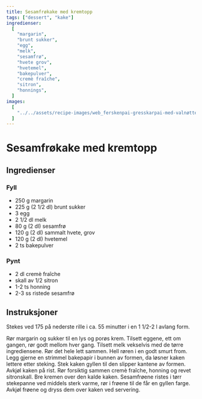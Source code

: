 ```yaml
---
title: Sesamfrøkake med kremtopp
tags: ["dessert", "kake"]
ingredienser:
  [
    "margarin",
    "brunt sukker",
    "egg",
    "melk",
    "sesamfrø",
    "hvete grov",
    "hvetemel",
    "bakepulver",
    "cremè fraîche",
    "sitron",
    "honnings",
  ]
images:
  [
    "../../assets/recipe-images/web_ferskenpai-gresskarpai-med-valnøtter-plommepai-sesamfrøkake-med-kremtopp.jpg",
  ]
---
```


# Sesamfrøkake med kremtopp

## Ingredienser

### Fyll

- 250 g margarin
- 225 g (2 1/2 dl) brunt sukker
- 3 egg
- 2 1/2 dl melk
- 80 g (2 dl) sesamfrø
- 120 g (2 dl) sammalt hvete, grov
- 120 g (2 dl) hvetemel
- 2 ts bakepulver

### Pynt

- 2 dl cremè fraîche
- skall av 1/2 sitron
- 1-2 ts honning
- 2-3 ss ristede sesamfrø

## Instruksjoner

Stekes ved 175 på nederste rille i ca. 55 minutter i en 1 1/2-2 l avlang form.

Rør margarin og sukker til en lys og porøs krem. Tilsett eggene, ett om gangen, rør godt mellom hver gang. Tilsett melk vekselvis med de tørre ingrediensene. Rør det hele lett sammen. Hell røren i en godt smurt from. Legg gjerne en strimmel bakepapir i bunnen av formen, da løsner kaken lettere etter steking. Stek kaken gyllen til den slipper kantene av formen. Avkjøl kaken på rist. Rør forsiktig sammen cremè fraîche, honning og revet sitronskall. Bre kremen over den kalde kaken. Sesamfrøene ristes i tørr stekepanne ved middels sterk varme, rør i frøene til de får en gyllen farge. Avkjøl frøene og dryss dem over kaken ved servering.
